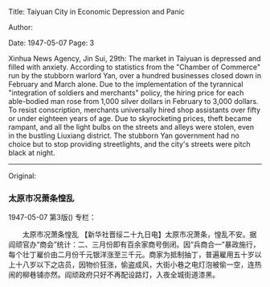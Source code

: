 Title: Taiyuan City in Economic Depression and Panic

Author:

Date: 1947-05-07
Page: 3

Xinhua News Agency, Jin Sui, 29th: The market in Taiyuan is depressed and filled with anxiety. According to statistics from the "Chamber of Commerce" run by the stubborn warlord Yan, over a hundred businesses closed down in February and March alone. Due to the implementation of the tyrannical "integration of soldiers and merchants" policy, the hiring price for each able-bodied man rose from 1,000 silver dollars in February to 3,000 dollars. To resist conscription, merchants universally hired shop assistants over fifty or under eighteen years of age. Due to skyrocketing prices, theft became rampant, and all the light bulbs on the streets and alleys were stolen, even in the bustling Liuxiang district. The stubborn Yan government had no choice but to stop providing streetlights, and the city's streets were pitch black at night.



<hr /> 

Original: 


### 太原市况萧条惶乱

1947-05-07
第3版()
专栏：

　　太原市况萧条惶乱
    【新华社晋绥二十九日电】太原市况萧条，惶乱不安。据阎顽官办“商会”统计：二、三月份即有百余家商号倒闭。因“兵商合一”暴政施行，每个壮丁雇价由二月份千元银洋涨至三千元。商家为抵制抽丁，普遍雇用五十岁以上十八岁以下之店员，因物价狂涨，偷盗成风，大街小巷之电灯泡被偷一空，连热闹的柳巷铺亦然。阎顽政府只好不再配设路灯，入夜全城街道漆黑。
